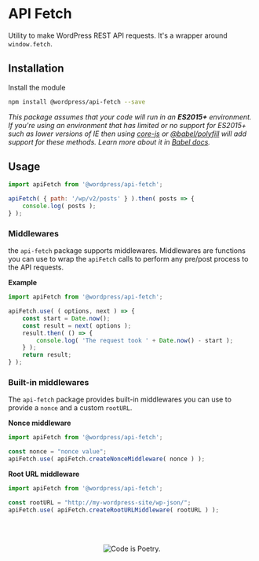 # API Fetch

Utility to make WordPress REST API requests. It's a wrapper around `window.fetch`.

## Installation

Install the module

```bash
npm install @wordpress/api-fetch --save
```

_This package assumes that your code will run in an **ES2015+** environment. If you're using an environment that has limited or no support for ES2015+ such as lower versions of IE then using [core-js](https://github.com/zloirock/core-js) or [@babel/polyfill](https://babeljs.io/docs/en/next/babel-polyfill) will add support for these methods. Learn more about it in [Babel docs](https://babeljs.io/docs/en/next/caveats)._

## Usage

```js
import apiFetch from '@wordpress/api-fetch';

apiFetch( { path: '/wp/v2/posts' } ).then( posts => {
	console.log( posts );
} );
```

### Middlewares

the `api-fetch` package supports middlewares. Middlewares are functions you can use to wrap the `apiFetch` calls to perform any pre/post process to the API requests.

**Example**

```js
import apiFetch from '@wordpress/api-fetch';

apiFetch.use( ( options, next ) => {
	const start = Date.now();
	const result = next( options );
	result.then( () => {
		console.log( 'The request took ' + Date.now() - start );
	} );
	return result;
} );
```

### Built-in middlewares

The `api-fetch` package provides built-in middlewares you can use to provide a `nonce` and a custom `rootURL`.

**Nonce middleware**

```js
import apiFetch from '@wordpress/api-fetch';

const nonce = "nonce value";
apiFetch.use( apiFetch.createNonceMiddleware( nonce ) );
```

**Root URL middleware**

```js
import apiFetch from '@wordpress/api-fetch';

const rootURL = "http://my-wordpress-site/wp-json/";
apiFetch.use( apiFetch.createRootURLMiddleware( rootURL ) );
```

<br/><br/><p align="center"><img src="https://s.w.org/style/images/codeispoetry.png?1" alt="Code is Poetry." /></p>
